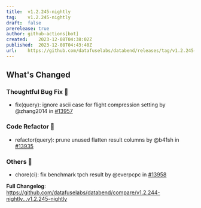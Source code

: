```yaml
---
title:	v1.2.245-nightly
tag:	v1.2.245-nightly
draft:	false
prerelease:	true
author:	github-actions[bot]
created:	2023-12-08T04:38:02Z
published:	2023-12-08T04:43:40Z
url:	https://github.com/datafuselabs/databend/releases/tag/v1.2.245-nightly
---
```

<!-- Release notes generated using configuration in .github/release.yml at main -->

## What's Changed
### Thoughtful Bug Fix 🔧
* fix(query): ignore ascii case for flight compression setting by @zhang2014 in [#13957](https://github.com/datafuselabs/databend/pull/13957)
### Code Refactor 🎉
* refactor(query): prune unused flatten result columns by @b41sh in [#13935](https://github.com/datafuselabs/databend/pull/13935)
### Others 📒
* chore(ci): fix benchmark tpch result by @everpcpc in [#13958](https://github.com/datafuselabs/databend/pull/13958)


**Full Changelog**: https://github.com/datafuselabs/databend/compare/v1.2.244-nightly...v1.2.245-nightly
